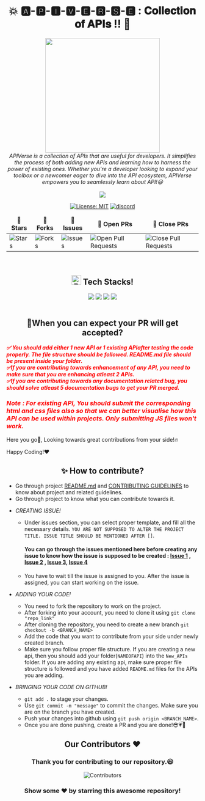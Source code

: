 <div align = "center">

# 💥  🅰️-🅿️-🅸-🆅-🅴-🆁-🆂-🅴 : 𝐂𝐨𝐥𝐥𝐞𝐜𝐭𝐢𝐨𝐧 𝐨𝐟 𝐀𝐏𝐈𝐬 !! 🤝

</div>

<div align = "center">
<img src="https://github.com/dishamodi0910/APIBoxTesting/assets/106090499/6972a91e-4dc5-40c9-b5bd-b0f82a6441ae" width="300" height="300">
</div>
<div align = "center">
<i>APIVerse is a collection of APIs that are useful for developers. It simplifies the process of both adding new APIs and learning how to harness the power of existing ones.  Whether you're a developer looking to expand your toolbox or a newcomer eager to dive into the API ecosystem, APIVerse empowers you to seamlessly learn about API!😃
</i>

</div>
<div align = "center">

<br>
<img src="https://img.shields.io/badge/Maintained%3F-yes-green.svg">

[![License: MIT](https://img.shields.io/badge/License-MIT-yellow.svg)](https://opensource.org/licenses/MIT)
[![discord](https://img.shields.io/badge/Discord-blue?logo=discord&logoColor=white)](https://discord.gg/mv4NTzN)

<table align="center">
    <thead align="center">
        <tr border: 1px;>
            <td><b>🌟 Stars</b></td>
            <td><b>🍴 Forks</b></td>
            <td><b>🐛 Issues</b></td>
            <td><b>🔔 Open PRs</b></td>
            <td><b>🔕 Close PRs</b></td>
        </tr>
     </thead>
    <tbody>
         <tr>
            <td><img alt="Stars" src="https://img.shields.io/github/stars/developer-student-clubs/APIVerse?style=flat&logo=github"/></td>
             <td><img alt="Forks" src="https://img.shields.io/github/forks/developer-student-clubs/APIVerse?style=flat&logo=github"/></td>
            <td><img alt="Issues" src="https://img.shields.io/github/issues/developer-student-clubs/APIVerse?style=flat&logo=github"/></td>
            <td><img alt="Open Pull Requests" src="https://img.shields.io/github/issues-pr/developer-student-clubs/APIVerse?style=flat&logo=github"/></td>
           <td><img alt="Close Pull Requests" src="https://img.shields.io/github/issues-pr-closed/developer-student-clubs/APIVerse?style=flat&color=critical&logo=github"/></td>
        </tr>
    </tbody>
</table>
</div>
<br>
<div align = "center"> 
 <h2><img src="https://raw.githubusercontent.com/Tarikul-Islam-Anik/Animated-Fluent-Emojis/master/Emojis/Objects/Pushpin.png" alt="Pushpin" width="25" height="25" />&nbsp;Tech Stacks!</h2>

<img src= "https://img.shields.io/badge/Express.js-404D59?style=for-the-badge">
<img src="https://img.shields.io/badge/TypeScript-007ACC?style=for-the-badge&logo=typescript&logoColor=white">
<img src="https://img.shields.io/badge/Node.js-43853D?style=for-the-badge&logo=node.js&logoColor=white">
<img src="https://img.shields.io/badge/JavaScript-F7DF1E?style=for-the-badge&logo=JavaScript&logoColor=black">

</div>
<br>
<div align="left">
<h2 align="center">🚀When you can expect your PR will get accepted?</h2>

<div style="color : red">
<i><b>
 ✅ You should add either 1 new API or 1 existing APIafter testing the code properly. The file structure should be followed. README.md file should be present inside your folder. <br>
 ✅If you are contributing towards enhancement of any API, you need to make sure that you are enhancing atleast 2 APIs. <br>
 ✅If you are contributing towards any documentation related bug, you should solve atleast 5 documentation bugs to get your PR merged. <br>

### Note : For existing API, You should submit the corresponding html and css files also so that we can better visualise how this API can be used within projects. Only submitting JS files won't work.

</b>
</i>
</div>

Here you go🚀, Looking towards great contributions from your side!🔥 

Happy Coding!❤️

<div>

 </div>
 <h2 align = "center">✨ How to contribute?</h2>
 <div align = "left">

- Go through project [README.md](https://github.com/developer-student-clubs/APIVerse/blob/master/README.md) and [CONTRIBUTING GUIDELINES](https://github.com/developer-student-clubs/APIVerse/blob/master/CONTRIBUTING.md) to know about project and related guidelines.
- Go through project to know what you can contribute towards it.

* *CREATING ISSUE!*

   - Under issues section, you can select proper template, and fill all the necessary details.
      `YOU ARE NOT SUPPOSED TO ALTER THE PROJECT TITLE. ISSUE TITLE SHOULD BE MENTIONED AFTER []`.

      #### You can go through the issues mentioned here before creating any issue to know how the issue is supposed to be created : [Issue 1](https://github.com/developer-student-clubs/APIVerse/issues/1) , [Issue 2](https://github.com/developer-student-clubs/APIVerse/issues/2) , [Issue 3](https://github.com/developer-student-clubs/APIVerse/issues/3), [Issue 4](https://github.com/developer-student-clubs/APIVerse/issues/4)

   - You have to wait till the issue is assigned to you. After the issue is assigned, you can start working on the issue.

* *ADDING YOUR CODE!*

   - You need to fork the repository to work on the project.
   - After forking into your account, you need to clone it using `git clone "repo_link"`
   - After cloning the repository, you need to create a new branch `git checkout -b <BRANCH_NAME>`
   - Add the code that you want to contribute from your side under newly created branch.
   - Make sure you follow proper file structure. If you are creating a new api, then you should add your folder(`NAMEOFAPI`) into the `New_APIs` folder. If you are adding any existing api, make sure proper file structure is followed and you have added `README.md` files for the APIs you are adding.

* *BRINGING YOUR CODE ON GITHUB!*

   - `git add .` to stage your changes.
   - Use `git commit -m "message"` to commit the changes. Make sure you are on the branch you have created.
   - Push your changes into github using `git push origin <BRANCH_NAME>`.
   - Once you are done pushing, create a PR and you are done!😎💗🎯

 </div>

<h2 align = "center">Our Contributors ❤️</h2>
<div align = "center">
 <h3>Thank you for contributing to our repository.😃</h3>

![Contributors](https://contrib.rocks/image?repo=developer-student-clubs/APIVerse)

### Show some ❤️ by starring this awesome repository!

</div>
